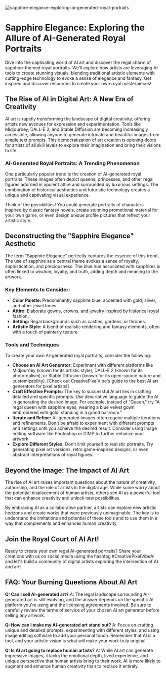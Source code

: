 ![sapphire-elegance-exploring-ai-generated-royal-portraits](https://images.pexels.com/photos/8438947/pexels-photo-8438947.jpeg?auto=compress&cs=tinysrgb&fit=crop&h=627&w=1200)

# Sapphire Elegance: Exploring the Allure of AI-Generated Royal Portraits

Dive into the captivating world of AI art and discover the regal charm of sapphire-themed royal portraits. We'll explore how artists are leveraging AI tools to create stunning visuals, blending traditional artistic elements with cutting-edge technology to evoke a sense of elegance and fantasy. Get inspired and discover resources to create your own royal masterpieces!

## The Rise of AI in Digital Art: A New Era of Creativity

AI art is rapidly transforming the landscape of digital creativity, offering artists new avenues for expression and experimentation. Tools like Midjourney, DALL-E 2, and Stable Diffusion are becoming increasingly accessible, allowing anyone to generate intricate and beautiful images from simple text prompts. This democratization of art creation is opening doors for artists of all skill levels to explore their imagination and bring their visions to life.

### AI-Generated Royal Portraits: A Trending Phenomenon

One particularly popular trend is the creation of AI-generated royal portraits. These images often depict queens, princesses, and other regal figures adorned in opulent attire and surrounded by luxurious settings. The combination of historical aesthetics and futuristic technology creates a unique and captivating visual experience.

Think of the possibilities! You could generate portraits of characters inspired by classic fantasy novels, create stunning promotional material for your own game, or even design unique profile pictures that reflect your artistic style.

## Deconstructing the "Sapphire Elegance" Aesthetic

The term "Sapphire Elegance" perfectly captures the essence of this trend. The use of sapphire as a central theme evokes a sense of royalty, sophistication, and preciousness. The blue hue associated with sapphires is often linked to wisdom, loyalty, and truth, adding depth and meaning to the artwork.

### Key Elements to Consider:

*   **Color Palette:** Predominantly sapphire blue, accented with gold, silver, and other jewel tones.
*   **Attire:** Elaborate gowns, crowns, and jewelry inspired by historical royal fashion.
*   **Setting:** Regal backgrounds such as castles, gardens, or thrones.
*   **Artistic Style:** A blend of realistic rendering and fantasy elements, often with a touch of painterly texture.

### Tools and Techniques

To create your own AI-generated royal portraits, consider the following:

*   **Choose an AI Art Generator:** Experiment with different platforms like Midjourney (known for its artistic style), DALL-E 2 (known for its photorealism), or Stable Diffusion (known for its open-source nature and customizability). [Check out CreativePixelVibe's guide to the best AI art generators for pixel artists!]
*   **Craft Effective Prompts:** The key to successful AI art lies in crafting detailed and specific prompts. Use descriptive language to guide the AI in generating the desired image. For example, instead of "Queen," try "A regal queen with sapphire eyes, wearing a blue velvet gown embroidered with gold, standing in a grand ballroom."
*   **Iterate and Refine:** AI-generated images often require multiple iterations and refinements. Don't be afraid to experiment with different prompts and settings until you achieve the desired result. Consider using image editing software like Photoshop or GIMP to further enhance your artwork.
*   **Explore Different Styles:** Don't limit yourself to realistic portraits. Try generating pixel art versions, retro game-inspired designs, or even abstract interpretations of royal figures.

## Beyond the Image: The Impact of AI Art

The rise of AI art raises important questions about the nature of creativity, authorship, and the role of artists in the digital age. While some worry about the potential displacement of human artists, others see AI as a powerful tool that can enhance creativity and unlock new possibilities.

By embracing AI as a collaborative partner, artists can explore new artistic horizons and create works that were previously unimaginable. The key is to understand the limitations and potential of these tools and to use them in a way that complements and enhances human creativity.

## Join the Royal Court of AI Art!

Ready to create your own regal AI-generated portraits? Share your creations with us on social media using the hashtag #CreativePixelVibeAI and let's build a community of digital artists exploring the intersection of AI and art!

## FAQ: Your Burning Questions About AI Art

**Q: Can I sell AI-generated art?**
A: The legal landscape surrounding AI-generated art is still evolving, and the answer depends on the specific AI platform you're using and the licensing agreements involved. Be sure to carefully review the terms of service of your chosen AI art generator before selling any artwork.

**Q: How can I make my AI-generated art stand out?**
A: Focus on crafting unique and detailed prompts, experimenting with different styles, and using image editing software to add your personal touch. Remember that AI is a tool, and your artistic vision is what will make your work truly original.

**Q: Is AI art going to replace human artists?**
A: While AI art can generate impressive images, it lacks the emotional depth, lived experience, and unique perspective that human artists bring to their work. AI is more likely to augment and enhance human creativity than to replace it entirely.

